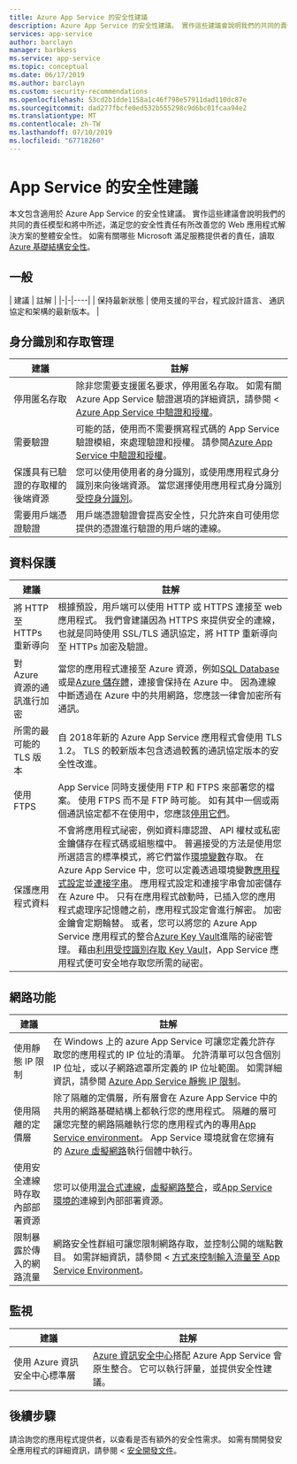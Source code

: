 ```yaml
---
title: Azure App Service 的安全性建議
description: Azure App Service 的安全性建議。 實作這些建議會說明我們的共同的責任模型和將中所述，滿足您的安全性責任有所改善 web 應用程式解決方案的整體安全性。
services: app-service
author: barclayn
manager: barbkess
ms.service: app-service
ms.topic: conceptual
ms.date: 06/17/2019
ms.author: barclayn
ms.custom: security-recommendations
ms.openlocfilehash: 53cd2b1dde1158a1c46f798e57911dad110dc87e
ms.sourcegitcommit: dad277fbcfe0ed532b555298c9d6bc01fcaa94e2
ms.translationtype: MT
ms.contentlocale: zh-TW
ms.lasthandoff: 07/10/2019
ms.locfileid: "67718260"
---
```

# <a name="security-recommendations-for-app-service"></a>App Service 的安全性建議

本文包含適用於 Azure App Service 的安全性建議。 實作這些建議會說明我們的共同的責任模型和將中所述，滿足您的安全性責任有所改善您的 Web 應用程式解決方案的整體安全性。 如需有關哪些 Microsoft 滿足服務提供者的責任，讀取[Azure 基礎結構安全性](../security/azure-security-infrastructure.md)。

## <a name="general"></a>一般

| 建議 | 註解 |
|-|-|----|
| 保持最新狀態 | 使用支援的平台，程式設計語言、 通訊協定和架構的最新版本。 |

## <a name="identity-and-access-management"></a>身分識別和存取管理

| 建議 | 註解 |
|-|----|
| 停用匿名存取 | 除非您需要支援匿名要求，停用匿名存取。 如需有關 Azure App Service 驗證選項的詳細資訊，請參閱 < [Azure App Service 中驗證和授權](overview-authentication-authorization.md)。|
| 需要驗證 | 可能的話，使用而不需要撰寫程式碼的 App Service 驗證模組，來處理驗證和授權。 請參閱[Azure App Service 中驗證和授權](overview-authentication-authorization.md)。 |
| 保護具有已驗證的存取權的後端資源 | 您可以使用使用者的身分識別，或使用應用程式身分識別來向後端資源。 當您選擇使用應用程式身分識別[受控身分識別](overview-managed-identity.md)。
| 需要用戶端憑證驗證 | 用戶端憑證驗證會提高安全性，只允許來自可使用您提供的憑證進行驗證的用戶端的連線。 |

## <a name="data-protection"></a>資料保護

| 建議 | 註解 |
|-|-|
| 將 HTTP 至 HTTPs 重新導向 | 根據預設，用戶端可以使用 HTTP 或 HTTPS 連接至 web 應用程式。 我們會建議因為 HTTPS 來提供安全的連線，也就是同時使用 SSL/TLS 通訊協定，將 HTTP 重新導向至 HTTPs 加密及驗證。 |
| 對 Azure 資源的通訊進行加密 | 當您的應用程式連接至 Azure 資源，例如[SQL Database](https://azure.microsoft.com/services/sql-database/)或是[Azure 儲存體](/azure/storage/)，連接會保持在 Azure 中。 因為連線中斷透過在 Azure 中的共用網路，您應該一律會加密所有通訊。 |
| 所需的最可能的 TLS 版本 | 自 2018年新的 Azure App Service 應用程式會使用 TLS 1.2。 TLS 的較新版本包含透過較舊的通訊協定版本的安全性改進。 |
| 使用 FTPS | App Service 同時支援使用 FTP 和 FTPS 來部署您的檔案。 使用 FTPS 而不是 FTP 時可能。 如有其中一個或兩個通訊協定都不在使用中，您應該[停用它們](deploy-ftp.md#enforce-ftps)。 |
| 保護應用程式資料 | 不會將應用程式祕密，例如資料庫認證、 API 權杖或私密金鑰儲存在程式碼或組態檔中。 普遍接受的方法是使用您所選語言的標準模式，將它們當作[環境變數](https://wikipedia.org/wiki/Environment_variable)存取。 在 Azure App Service 中，您可以定義透過環境變數[應用程式設定](web-sites-configure.md)並[連接字串](web-sites-configure.md)。 應用程式設定和連接字串會加密儲存在 Azure 中。 只有在應用程式啟動時，已插入您的應用程式處理序記憶體之前，應用程式設定會進行解密。 加密金鑰會定期輪替。 或者，您可以將您的 Azure App Service 應用程式的整合[Azure Key Vault](/azure/key-vault/)進階的祕密管理。 藉由[利用受控識別存取 Key Vault](../key-vault/tutorial-web-application-keyvault.md)，App Service 應用程式便可安全地存取您所需的祕密。 |

## <a name="networking"></a>網路功能

| 建議 | 註解 |
|-|-|
| 使用靜態 IP 限制 | 在 Windows 上的 azure App Service 可讓您定義允許存取您的應用程式的 IP 位址的清單。 允許清單可以包含個別 IP 位址，或以子網路遮罩所定義的 IP 位址範圍。 如需詳細資訊，請參閱 [Azure App Service 靜態 IP 限制](app-service-ip-restrictions.md)。  |
| 使用隔離的定價層 | 除了隔離的定價層，所有層會在 Azure App Service 中的共用的網路基礎結構上都執行您的應用程式。 隔離的層可讓您完整的網路隔離執行您的應用程式內的專用[App Service environment](environment/intro.md)。 App Service 環境就會在您擁有的 [Azure 虛擬網路](/azure/virtual-network/)執行個體中執行。|
| 使用安全連線時存取內部部署資源 | 您可以使用[混合式連線](app-service-hybrid-connections.md)，[虛擬網路整合](web-sites-integrate-with-vnet.md)，或[App Service 環境的](environment/intro.md)連線到內部部署資源。 |
| 限制暴露於傳入的網路流量 | 網路安全性群組可讓您限制網路存取，並控制公開的端點數目。 如需詳細資訊，請參閱 <<c0> [ 方式來控制輸入流量至 App Service Environment](environment/app-service-app-service-environment-control-inbound-traffic.md)。 |

## <a name="monitoring"></a>監視

| 建議 | 註解 |
|-|-|
|使用 Azure 資訊安全中心標準層 | [Azure 資訊安全中心](../security-center/security-center-app-services.md)搭配 Azure App Service 會原生整合。 它可以執行評量，並提供安全性建議。 |

## <a name="next-steps"></a>後續步驟

請洽詢您的應用程式提供者，以查看是否有額外的安全性需求。 如需有關開發安全應用程式的詳細資訊，請參閱 <<c0> [ 安全開發文件](../security/abstract-develop-secure-apps.md)。
